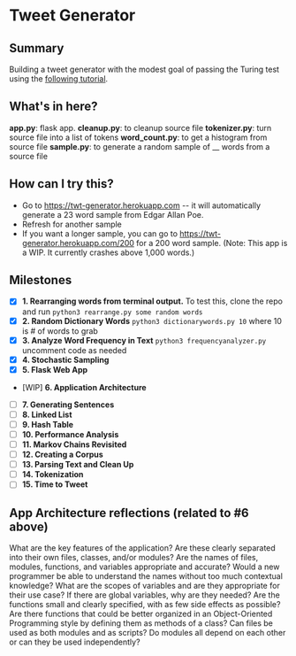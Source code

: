 # Tweet Generator

## Summary
Building a tweet generator with the modest goal of passing the Turing test using the [following tutorial](https://www.makeschool.com/academy/track/tweet-generator--data-structures---probability-with-python).

## What's in here?
**app.py**: flask app.
**cleanup.py**: to cleanup source file
**tokenizer.py**: turn source file into a list of tokens
**word_count.py**: to get a histogram from source file
**sample.py**: to generate a random sample of __ words from a source file

## How can I try this?
- Go to https://twt-generator.herokuapp.com -- it will automatically generate a 23 word sample from Edgar Allan Poe.
- Refresh for another sample
- If you want a longer sample, you can go to https://twt-generator.herokuapp.com/200 for a 200 word sample. (Note: This app is a WIP. It currently crashes above 1,000 words.)

## Milestones
- [x] **1. Rearranging words from terminal output.** To test this, clone the repo and run `python3 rearrange.py some random words`
- [x] **2. Random Dictionary Words** `python3 dictionarywords.py 10` where 10 is # of words to grab
- [x] **3. Analyze Word Frequency in Text** `python3 frequencyanalyzer.py` uncomment code as needed
- [x] **4. Stochastic Sampling**
- [x] **5. Flask Web App**
- [WIP] **6. Application Architecture**
- [ ] **7. Generating Sentences**
- [ ] **8. Linked List**
- [ ] **9. Hash Table**
- [ ] **10. Performance Analysis**
- [ ] **11. Markov Chains Revisited**
- [ ] **12. Creating a Corpus**
- [ ] **13. Parsing Text and Clean Up**
- [ ] **14. Tokenization**
- [ ] **15. Time to Tweet**

## App Architecture reflections (related to #6 above)
What are the key features of the application? Are these clearly separated into their own files, classes, and/or modules?
Are the names of files, modules, functions, and variables appropriate and accurate? Would a new programmer be able to understand the names without too much contextual knowledge?
What are the scopes of variables and are they appropriate for their use case? If there are global variables, why are they needed?
Are the functions small and clearly specified, with as few side effects as possible?
Are there functions that could be better organized in an Object-Oriented Programming style by defining them as methods of a class?
Can files be used as both modules and as scripts?
Do modules all depend on each other or can they be used independently?
